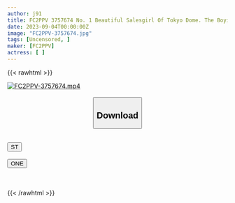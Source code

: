 ```yaml
---
author: j91
title: FC2PPV 3757674 No. 1 Beautiful Salesgirl Of Tokyo Dome. The Boyish And Slender Goddess Is Instinctively Intertwined With The Best Sex, And The Extraordinary Climax And Convulsions Do Not Stop. Explosion Of The Highest Mesuiki Ever, To The Other Side Of The Climax.
date: 2023-09-04T00:00:00Z
image: "FC2PPV-3757674.jpg"
tags: [Uncensored, ]
maker: [FC2PPV]
actress: [ ]
---
```



{{< rawhtml >}}

<div class="video" data-videoid="xmylalJwR1swQR">
    <a href="javascript:;">
        <img src="https://my.j91.asia/posts/FC2PPV-3757674/FC2PPV-3757674.jpg" width="WIDTH" height="HEIGHT" alt="FC2PPV-3757674.mp4" loading="lazy">
    </a>
</div>

<script type="text/javascript" src="https://j91.asia/asset/on-demand-st.js"></script>

<br>
  <link rel="stylesheet" href="https://j91.asia/asset/bs5.css">
  
  <center>
  <button class="btn btn-primary" type="button" data-bs-toggle="collapse" data-bs-target=".multi-collapse" aria-expanded="false" aria-controls="multiCollapseExample1 multiCollapseExample2"><h2>Download</h2></button></center>
</p>
<div class="row">
  <div class="col">
    <div class="collapse multi-collapse" id="multiCollapseExample1">
      <div class="card card-body">
	      	      <br>
<div class="buttons">  
<a href="https://streamtape.to/v/xmylalJwR1swQR"><button class="btn-hover color-3"><i class="fa fa-download"></i> ST</button></a></div>
    </div>
  </div>
</div>
  <div class="col">
    <div class="collapse multi-collapse" id="multiCollapseExample2">
      <div class="card card-body">
	      <br>
<div class="buttons">
    <a href="https://oneupload.to/y9rnoqpnnojk"><button class="btn-hover color-9"><i class="fa fa-download"></i> ONE</button></a></div>
<br><br>
      </div>
    </div>
  </div>
</div>

{{< /rawhtml >}}